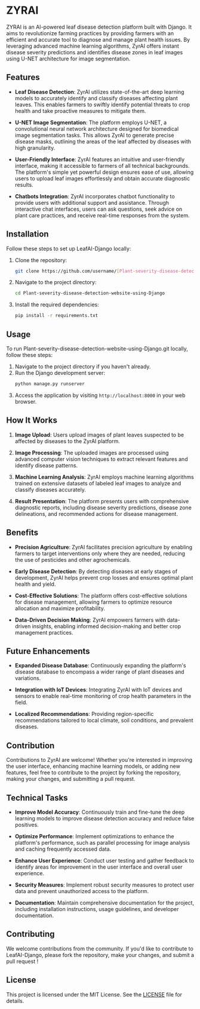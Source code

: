 # ZYRAI

ZYRAI is an AI-powered leaf disease detection platform built with Django. It aims to revolutionize farming practices by providing farmers with an efficient and accurate tool to diagnose and manage plant health issues. By leveraging advanced machine learning algorithms, ZyrAI offers instant disease severity predictions and identifies disease zones in leaf images using U-NET architecture for image segmentation.

## Features

- **Leaf Disease Detection**: ZyrAI utilizes state-of-the-art deep learning models to accurately identify and classify diseases affecting plant leaves. This enables farmers to swiftly identify potential threats to crop health and take proactive measures to mitigate them.

- **U-NET Image Segmentation**: The platform employs U-NET, a convolutional neural network architecture designed for biomedical image segmentation tasks. This allows ZyrAI to generate precise disease masks, outlining the areas of the leaf affected by diseases with high granularity.

- **User-Friendly Interface**: ZyrAI features an intuitive and user-friendly interface, making it accessible to farmers of all technical backgrounds. The platform's simple yet powerful design ensures ease of use, allowing users to upload leaf images effortlessly and obtain accurate diagnostic results.

- **Chatbots Integration**: ZyrAI incorporates chatbot functionality to provide users with additional support and assistance. Through interactive chat interfaces, users can ask questions, seek advice on plant care practices, and receive real-time responses from the system.


## Installation

Follow these steps to set up LeafAI-Django locally:

1. Clone the repository:
    ```bash
    git clone https://github.com/username/[Plant-severity-disease-detection-website-using-Django.git]/
    ```

2. Navigate to the project directory:
    ```bash
    cd Plant-severity-disease-detection-website-using-Django
    ```

3. Install the required dependencies:
    ```bash
    pip install -r requirements.txt
    ```

## Usage

To run Plant-severity-disease-detection-website-using-Django.git locally, follow these steps:

1. Navigate to the project directory if you haven't already.
2. Run the Django development server:
    ```bash
    python manage.py runserver
    ```
3. Access the application by visiting `http://localhost:8000` in your web browser.

## How It Works

1. **Image Upload**: Users upload images of plant leaves suspected to be affected by diseases to the ZyrAI platform.

2. **Image Processing**: The uploaded images are processed using advanced computer vision techniques to extract relevant features and identify disease patterns.

3. **Machine Learning Analysis**: ZyrAI employs machine learning algorithms trained on extensive datasets of labeled leaf images to analyze and classify diseases accurately.

4. **Result Presentation**: The platform presents users with comprehensive diagnostic reports, including disease severity predictions, disease zone delineations, and recommended actions for disease management.

## Benefits

- **Precision Agriculture**: ZyrAI facilitates precision agriculture by enabling farmers to target interventions only where they are needed, reducing the use of pesticides and other agrochemicals.

- **Early Disease Detection**: By detecting diseases at early stages of development, ZyrAI helps prevent crop losses and ensures optimal plant health and yield.

- **Cost-Effective Solutions**: The platform offers cost-effective solutions for disease management, allowing farmers to optimize resource allocation and maximize profitability.

- **Data-Driven Decision Making**: ZyrAI empowers farmers with data-driven insights, enabling informed decision-making and better crop management practices.

## Future Enhancements

- **Expanded Disease Database**: Continuously expanding the platform's disease database to encompass a wider range of plant diseases and variations.

- **Integration with IoT Devices**: Integrating ZyrAI with IoT devices and sensors to enable real-time monitoring of crop health parameters in the field.

- **Localized Recommendations**: Providing region-specific recommendations tailored to local climate, soil conditions, and prevalent diseases.

## Contribution

Contributions to ZyrAI are welcome! Whether you're interested in improving the user interface, enhancing machine learning models, or adding new features, feel free to contribute to the project by forking the repository, making your changes, and submitting a pull request.

## Technical Tasks

- **Improve Model Accuracy**: Continuously train and fine-tune the deep learning models to improve disease detection accuracy and reduce false positives.

- **Optimize Performance**: Implement optimizations to enhance the platform's performance, such as parallel processing for image analysis and caching frequently accessed data.

- **Enhance User Experience**: Conduct user testing and gather feedback to identify areas for improvement in the user interface and overall user experience.

- **Security Measures**: Implement robust security measures to protect user data and prevent unauthorized access to the platform.

- **Documentation**: Maintain comprehensive documentation for the project, including installation instructions, usage guidelines, and developer documentation.


## Contributing

We welcome contributions from the community. If you'd like to contribute to LeafAI-Django, please fork the repository, make your changes, and submit a pull request !

## License

This project is licensed under the MIT License. See the [LICENSE](LICENSE) file for details.


